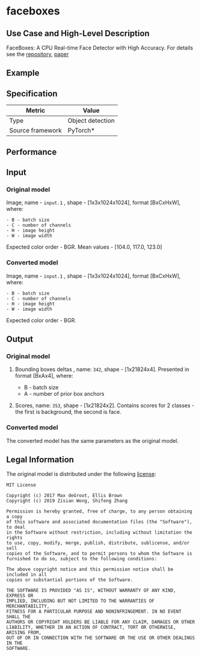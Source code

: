 # faceboxes

## Use Case and High-Level Description

FaceBoxes: A CPU Real-time Face Detector with High Accuracy. For details see the [repository](https://github.com/zisianw/FaceBoxes.PyTorch), [paper](https://arxiv.org/pdf/1708.05234.pdf)

## Example

## Specification

| Metric                          | Value                                     |
|---------------------------------|-------------------------------------------|
| Type                            | Object detection                         |
| Source framework                | PyTorch\*                              |

## Performance

## Input

### Original model

Image, name - `input.1` , shape - [1x3x1024x1024], format [BxCxHxW],
   where:

    - B - batch size
    - C - number of channels
    - H - image height
    - W - image width

   Expected color order - BGR.
   Mean values - [104.0, 117.0, 123.0]

### Converted model

Image, name - `input.1` , shape - [1x3x1024x1024], format [BxCxHxW],
   where:

    - B - batch size
    - C - number of channels
    - H - image height
    - W - image width

   Expected color order - BGR.

## Output

### Original model

1. Bounding boxes deltas , name: `342`, shape - [1x21824x4]. Presented in format [BxAx4],
    where:
    
    - B - batch size
    - A - number of prior box anchors

2. Scores, name: `353`, shape - [1x21824x2]. Contains scores for 2 classes - the first is background, the second is face.

### Converted model

The converted model has the same parameters as the original model.

## Legal Information

The original model is distributed under the following
[license](https://github.com/zisianw/FaceBoxes.PyTorch/blob/master/LICENSE):

```
MIT License

Copyright (c) 2017 Max deGroot, Ellis Brown
Copyright (c) 2019 Zisian Wong, Shifeng Zhang

Permission is hereby granted, free of charge, to any person obtaining a copy
of this software and associated documentation files (the "Software"), to deal
in the Software without restriction, including without limitation the rights
to use, copy, modify, merge, publish, distribute, sublicense, and/or sell
copies of the Software, and to permit persons to whom the Software is
furnished to do so, subject to the following conditions:

The above copyright notice and this permission notice shall be included in all
copies or substantial portions of the Software.

THE SOFTWARE IS PROVIDED "AS IS", WITHOUT WARRANTY OF ANY KIND, EXPRESS OR
IMPLIED, INCLUDING BUT NOT LIMITED TO THE WARRANTIES OF MERCHANTABILITY,
FITNESS FOR A PARTICULAR PURPOSE AND NONINFRINGEMENT. IN NO EVENT SHALL THE
AUTHORS OR COPYRIGHT HOLDERS BE LIABLE FOR ANY CLAIM, DAMAGES OR OTHER
LIABILITY, WHETHER IN AN ACTION OF CONTRACT, TORT OR OTHERWISE, ARISING FROM,
OUT OF OR IN CONNECTION WITH THE SOFTWARE OR THE USE OR OTHER DEALINGS IN THE
SOFTWARE.
```
